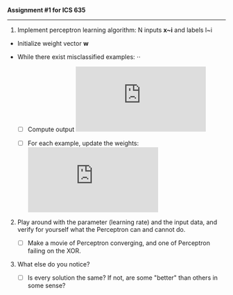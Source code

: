 **Assignment #1 for ICS 635**

- - -

1. Implement perceptron learning algorithm: N inputs **x~i** and labels l~i
  * Initialize weight vector **w**
  * While there exist misclassified examples: ⋅⋅

     - [ ] Compute output ![equation](http://www.sciweavers.org/tex2img.php?eq=y_i%3D%5Ctheta%20%28wx_i%29&bc=White&fc=Black&im=jpg&fs=12&ff=arev&edit=0)
   
     - [ ] For each example, update the weights: ![equation](http://www.sciweavers.org/tex2img.php?eq=w%20%2B%3D%20c%28l_i%20-%20y_i%29x_i&bc=White&fc=Black&im=jpg&fs=12&ff=arev&edit=0)
   
2. Play around with the parameter (learning rate) and the input data, and verify for yourself what the Perceptron can and cannot do.

   - [ ] Make a movie of Perceptron converging, and one of Perceptron failing on the XOR.
 
3. What else do you notice?

   - [ ] Is every solution the same? If not, are some "better" than others in some sense?
